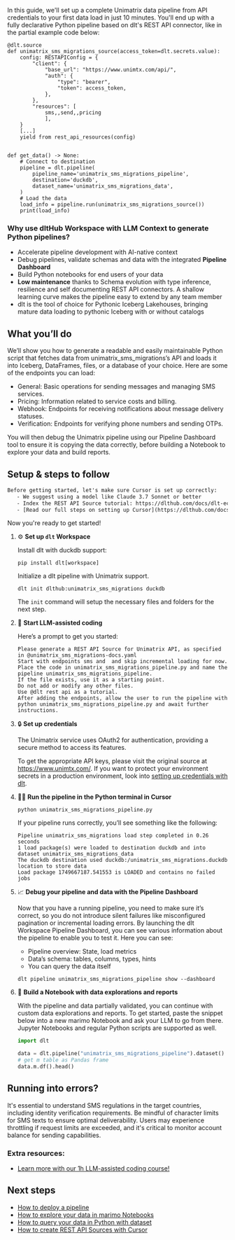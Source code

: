 In this guide, we'll set up a complete Unimatrix data pipeline from API credentials to your first data load in just 10 minutes. You'll end up with a fully declarative Python pipeline based on dlt's REST API connector, like in the partial example code below:

```python-outcome
@dlt.source
def unimatrix_sms_migrations_source(access_token=dlt.secrets.value):
    config: RESTAPIConfig = {
        "client": {
            "base_url": "https://www.unimtx.com/api/",
            "auth": {
                "type": "bearer",
                "token": access_token,
            },
        },
        "resources": [
            sms,,send,,pricing
            ],
    }
    [...]
    yield from rest_api_resources(config)


def get_data() -> None:
    # Connect to destination
    pipeline = dlt.pipeline(
        pipeline_name='unimatrix_sms_migrations_pipeline',
        destination='duckdb',
        dataset_name='unimatrix_sms_migrations_data', 
    )
    # Load the data
    load_info = pipeline.run(unimatrix_sms_migrations_source())
    print(load_info) 
```

### Why use dltHub Workspace with LLM Context to generate Python pipelines?

- Accelerate pipeline development with AI-native context
- Debug pipelines, validate schemas and data with the integrated **Pipeline Dashboard**
- Build Python notebooks for end users of your data
- **Low maintenance** thanks to Schema evolution with type inference, resilience and self documenting REST API connectors. A shallow learning curve makes the pipeline easy to extend by any team member
- dlt is the tool of choice for Pythonic Iceberg Lakehouses, bringing mature data loading to pythonic Iceberg with or without catalogs

## What you’ll do

We’ll show you how to generate a readable and easily maintainable Python script that fetches data from unimatrix_sms_migrations’s API and loads it into Iceberg, DataFrames, files, or a database of your choice. Here are some of the endpoints you can load:

- General: Basic operations for sending messages and managing SMS services.
- Pricing: Information related to service costs and billing.
- Webhook: Endpoints for receiving notifications about message delivery statuses.
- Verification: Endpoints for verifying phone numbers and sending OTPs.

You will then debug the Unimatrix pipeline using our Pipeline Dashboard tool to ensure it is copying the data correctly, before building a Notebook to explore your data and build reports.

## Setup & steps to follow

```default
Before getting started, let's make sure Cursor is set up correctly:
   - We suggest using a model like Claude 3.7 Sonnet or better
   - Index the REST API Source tutorial: https://dlthub.com/docs/dlt-ecosystem/verified-sources/rest_api/ and add it to context as **@dlt rest api**
   - [Read our full steps on setting up Cursor](https://dlthub.com/docs/dlt-ecosystem/llm-tooling/cursor-restapi#23-configuring-cursor-with-documentation)
```

Now you're ready to get started!

1. ⚙️ **Set up `dlt` Workspace**
    
    Install dlt with duckdb support:
    ```shell
    pip install dlt[workspace]
    ```

    Initialize a dlt pipeline with Unimatrix support.
    ```shell
    dlt init dlthub:unimatrix_sms_migrations duckdb
    ```

    The `init` command will setup the necessary files and folders for the next step.
    
2. 🤠 **Start LLM-assisted coding**
    
    Here’s a prompt to get you started:
    
    ```prompt
    Please generate a REST API Source for Unimatrix API, as specified in @unimatrix_sms_migrations-docs.yaml 
    Start with endpoints sms and  and skip incremental loading for now. 
    Place the code in unimatrix_sms_migrations_pipeline.py and name the pipeline unimatrix_sms_migrations_pipeline. 
    If the file exists, use it as a starting point. 
    Do not add or modify any other files. 
    Use @dlt rest api as a tutorial. 
    After adding the endpoints, allow the user to run the pipeline with python unimatrix_sms_migrations_pipeline.py and await further instructions.
    ```

    
3. 🔒 **Set up credentials** 
    
    The Unimatrix service uses OAuth2 for authentication, providing a secure method to access its features.
    
    To get the appropriate API keys, please visit the original source at https://www.unimtx.com/.
    If you want to protect your environment secrets in a production environment, look into [setting up credentials with dlt](https://dlthub.com/docs/walkthroughs/add_credentials).
    
4. 🏃‍♀️ **Run the pipeline in the Python terminal in Cursor**
    
    ```shell
    python unimatrix_sms_migrations_pipeline.py
    ```
    
    If your pipeline runs correctly, you’ll see something like the following:
    
    ```shell
    Pipeline unimatrix_sms_migrations load step completed in 0.26 seconds
    1 load package(s) were loaded to destination duckdb and into dataset unimatrix_sms_migrations_data
    The duckdb destination used duckdb:/unimatrix_sms_migrations.duckdb location to store data
    Load package 1749667187.541553 is LOADED and contains no failed jobs
    ```
    
5. 📈 **Debug your pipeline and data with the Pipeline Dashboard**

    Now that you have a running pipeline, you need to make sure it’s correct, so you do not introduce silent failures like misconfigured pagination or incremental loading errors. By launching the dlt Workspace Pipeline Dashboard, you can see various information about the pipeline to enable you to test it. Here you can see:
    - Pipeline overview: State, load metrics
    - Data’s schema: tables, columns, types, hints
    - You can query the data itself
    
    ```shell
    dlt pipeline unimatrix_sms_migrations_pipeline show --dashboard
    ```
    
6. 🐍 **Build a Notebook with data explorations and reports**

    With the pipeline and data partially validated, you can continue with custom data explorations and reports. To get started, paste the snippet below into a new marimo Notebook and ask your LLM to go from there. Jupyter Notebooks and regular Python scripts are supported as well.

    
    ```python
    import dlt

   data = dlt.pipeline("unimatrix_sms_migrations_pipeline").dataset()
   # get m table as Pandas frame
   data.m.df().head()
    ```

## Running into errors?

It's essential to understand SMS regulations in the target countries, including identity verification requirements. Be mindful of character limits for SMS texts to ensure optimal deliverability. Users may experience throttling if request limits are exceeded, and it's critical to monitor account balance for sending capabilities.

### Extra resources:

- [Learn more with our 1h LLM-assisted coding course!](https://www.youtube.com/watch?v=GGid70rnJuM)

## Next steps

- [How to deploy a pipeline](https://dlthub.com/docs/walkthroughs/deploy-a-pipeline)
- [How to explore your data in marimo Notebooks](https://dlthub.com/docs/general-usage/dataset-access/marimo)
- [How to query your data in Python with dataset](https://dlthub.com/docs/general-usage/dataset-access/dataset)
- [How to create REST API Sources with Cursor](https://dlthub.com/docs/dlt-ecosystem/llm-tooling/cursor-restapi)
